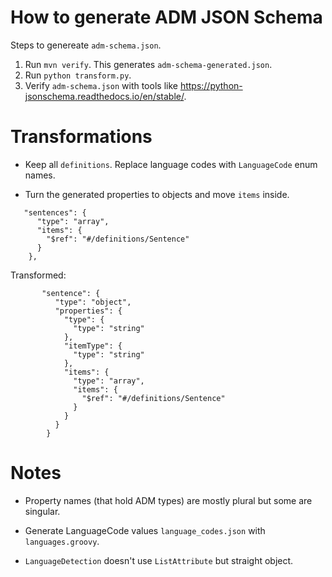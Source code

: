 How to generate ADM JSON Schema
===============================

Steps to genereate `adm-schema.json`.

1. Run `mvn verify`. This generates `adm-schema-generated.json`.
2. Run `python transform.py`.
3. Verify `adm-schema.json` with tools like https://python-jsonschema.readthedocs.io/en/stable/.

Transformations
===============

* Keep all `definitions`. Replace language codes with `LanguageCode` enum names. 

* Turn the generated properties to objects and move `items` inside.

```
   "sentences": {
      "type": "array",
      "items": {
        "$ref": "#/definitions/Sentence"
      }
    },
```

Transformed:

```
       "sentence": {
          "type": "object",
          "properties": {
            "type": {
              "type": "string"
            },
            "itemType": {
              "type": "string"
            },
            "items": {
              "type": "array",
              "items": {
                "$ref": "#/definitions/Sentence"
              }
            }
          }
        }
```

Notes
=====

* Property names (that hold ADM types) are mostly plural but some are singular. 

* Generate LanguageCode values `language_codes.json` with `languages.groovy`.

* `LanguageDetection` doesn't use `ListAttribute` but straight object.
